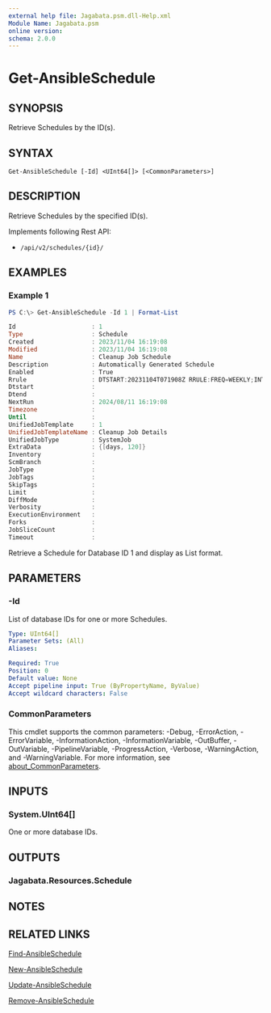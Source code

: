 ```yaml
---
external help file: Jagabata.psm.dll-Help.xml
Module Name: Jagabata.psm
online version:
schema: 2.0.0
---
```


# Get-AnsibleSchedule

## SYNOPSIS
Retrieve Schedules by the ID(s).

## SYNTAX

```
Get-AnsibleSchedule [-Id] <UInt64[]> [<CommonParameters>]
```

## DESCRIPTION
Retrieve Schedules by the specified ID(s).

Implements following Rest API:  
- `/api/v2/schedules/{id}/`

## EXAMPLES

### Example 1
```powershell
PS C:\> Get-AnsibleSchedule -Id 1 | Format-List

Id                     : 1
Type                   : Schedule
Created                : 2023/11/04 16:19:08
Modified               : 2023/11/04 16:19:08
Name                   : Cleanup Job Schedule
Description            : Automatically Generated Schedule
Enabled                : True
Rrule                  : DTSTART:20231104T071908Z RRULE:FREQ=WEEKLY;INTERVAL=1;BYDAY=SU
Dtstart                :
Dtend                  :
NextRun                : 2024/08/11 16:19:08
Timezone               :
Until                  :
UnifiedJobTemplate     : 1
UnifiedJobTemplateName : Cleanup Job Details
UnifiedJobType         : SystemJob
ExtraData              : {[days, 120]}
Inventory              :
ScmBranch              :
JobType                :
JobTags                :
SkipTags               :
Limit                  :
DiffMode               :
Verbosity              :
ExecutionEnvironment   :
Forks                  :
JobSliceCount          :
Timeout                :
```

Retrieve a Schedule for Database ID 1 and display as List format.

## PARAMETERS

### -Id
List of database IDs for one or more Schedules.

```yaml
Type: UInt64[]
Parameter Sets: (All)
Aliases:

Required: True
Position: 0
Default value: None
Accept pipeline input: True (ByPropertyName, ByValue)
Accept wildcard characters: False
```

### CommonParameters
This cmdlet supports the common parameters: -Debug, -ErrorAction, -ErrorVariable, -InformationAction, -InformationVariable, -OutBuffer, -OutVariable, -PipelineVariable, -ProgressAction, -Verbose, -WarningAction, and -WarningVariable. For more information, see [about_CommonParameters](http://go.microsoft.com/fwlink/?LinkID=113216).

## INPUTS

### System.UInt64[]
One or more database IDs.

## OUTPUTS

### Jagabata.Resources.Schedule
## NOTES

## RELATED LINKS

[Find-AnsibleSchedule](Find-AnsibleSchedule.md)

[New-AnsibleSchedule](New-AnsibleSchedule.md)

[Update-AnsibleSchedule](Update-AnsibleSchedule.md)

[Remove-AnsibleSchedule](Remove-AnsibleSchedule.md)
